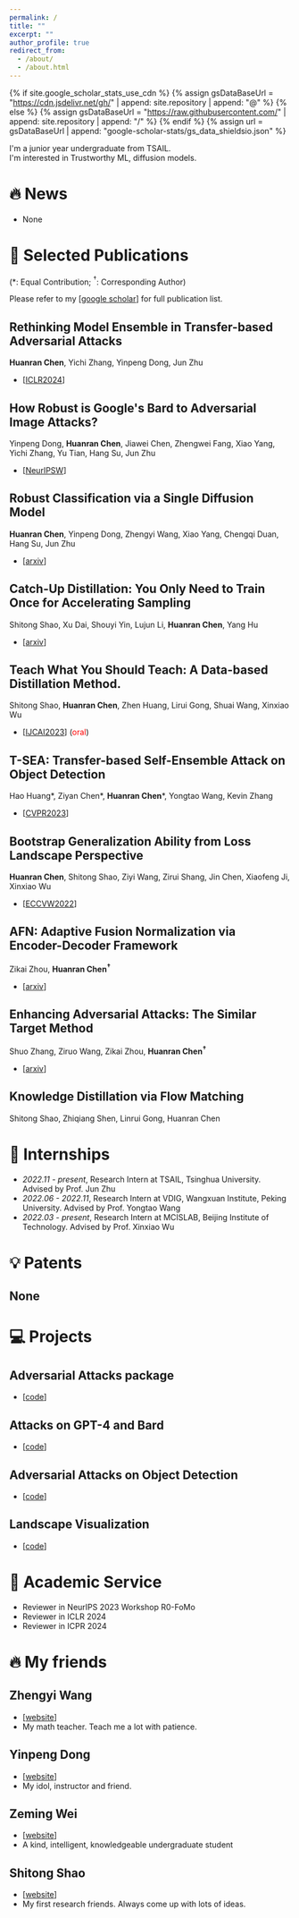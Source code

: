 ```yaml
---
permalink: /
title: ""
excerpt: ""
author_profile: true
redirect_from: 
  - /about/
  - /about.html
---
```


{% if site.google_scholar_stats_use_cdn %}
{% assign gsDataBaseUrl = "https://cdn.jsdelivr.net/gh/" | append: site.repository | append: "@" %}
{% else %}
{% assign gsDataBaseUrl = "https://raw.githubusercontent.com/" | append: site.repository | append: "/" %}
{% endif %}
{% assign url = gsDataBaseUrl | append: "google-scholar-stats/gs_data_shieldsio.json" %}

<span class='anchor' id='about-me'></span>

I'm a junior year undergraduate from TSAIL.        
I'm interested in Trustworthy ML, diffusion models.        

# 🔥 News
- None


# 📝 Selected Publications
(\*: Equal Contribution; ${}^\dagger$: Corresponding Author)

Please refer to my [[google scholar](https://scholar.google.com/citations?user=QYsKXccAAAAJ&hl=en)] for full publication list.

## Rethinking Model Ensemble in Transfer-based Adversarial Attacks
**Huanran Chen**, Yichi Zhang, Yinpeng Dong, Jun Zhu               
- [[ICLR2024](https://arxiv.org/abs/2303.09105)]

## How Robust is Google's Bard to Adversarial Image Attacks?
Yinpeng Dong, **Huanran Chen**, Jiawei Chen, Zhengwei Fang, Xiao Yang, Yichi Zhang, Yu Tian, Hang Su, Jun Zhu
-  [[NeurIPSW](https://arxiv.org/abs/2309.11751)]

## Robust Classification via a Single Diffusion Model
**Huanran Chen**, Yinpeng Dong, Zhengyi Wang, Xiao Yang, Chengqi Duan, Hang Su, Jun Zhu            
-  [[arxiv](https://arxiv.org/abs/2305.15241)]

## Catch-Up Distillation: You Only Need to Train Once for Accelerating Sampling
Shitong Shao, Xu Dai, Shouyi Yin, Lujun Li, **Huanran Chen**, Yang Hu         
- [[arxiv](https://arxiv.org/abs/2305.10769)]

## Teach What You Should Teach: A Data-based Distillation Method.
Shitong Shao, **Huanran Chen**, Zhen Huang, Lirui Gong, Shuai Wang, Xinxiao Wu      
- [[IJCAI2023](https://arxiv.org/abs/2212.05422)] (<font color="red">oral</font>)

## T-SEA: Transfer-based Self-Ensemble Attack on Object Detection
Hao Huang\*, Ziyan Chen\*, **Huanran Chen**\*, Yongtao Wang, Kevin Zhang           
- [[CVPR2023](https://openaccess.thecvf.com/content/CVPR2023/html/Huang_T-SEA_Transfer-Based_Self-Ensemble_Attack_on_Object_Detection_CVPR_2023_paper.html)]

## Bootstrap Generalization Ability from Loss Landscape Perspective
**Huanran Chen**, Shitong Shao, Ziyi Wang, Zirui Shang, Jin Chen, Xiaofeng Ji, Xinxiao Wu   
- [[ECCVW2022](https://arxiv.org/abs/2209.08473)]

## AFN: Adaptive Fusion Normalization via Encoder-Decoder Framework
Zikai Zhou, **Huanran Chen${}^\dagger$**
- [[arxiv](https://arxiv.org/abs/2308.03321)]

## Enhancing Adversarial Attacks: The Similar Target Method
Shuo Zhang, Ziruo Wang, Zikai Zhou, **Huanran Chen${}^\dagger$**
- [[arxiv](https://arxiv.org/abs/2308.10743)]

## Knowledge Distillation via Flow Matching
Shitong Shao, Zhiqiang Shen, Linrui Gong, Huanran Chen



# 📖 Internships
- *2022.11 - present*, Research Intern at TSAIL, Tsinghua University.    Advised by Prof. Jun Zhu  
- *2022.06 - 2022.11*, Research Intern at VDIG, Wangxuan Institute, Peking University.     Advised by Prof. Yongtao Wang    
- *2022.03 - present*, Research Intern at MCISLAB, Beijing Institute of Technology.    Advised by Prof. Xinxiao Wu    



# 💡 Patents
## None


# 💻 Projects

## Adversarial Attacks package
- [[code](https://github.com/huanranchen/AdversarialAttacks)]

## Attacks on GPT-4 and Bard
- [[code](https://github.com/thu-ml/Attack-Bard)]

## Adversarial Attacks on Object Detection
- [[code](https://github.com/VDIGPKU/T-SEA)]

## Landscape Visualization
- [[code](https://github.com/huanranchen/Visualize-Loss-Landscape)]


# 💼 Academic Service
- Reviewer in NeurIPS 2023 Workshop R0-FoMo          
- Reviewer in ICLR 2024        
- Reviewer in ICPR 2024     

# 🔥 My friends

## Zhengyi Wang
- [[website](https://thuwzy.github.io/)]
- My math teacher. Teach me a lot with patience.

## Yinpeng Dong
- [[website](https://ml.cs.tsinghua.edu.cn/~yinpeng/)]
- My idol, instructor and friend.

## Zeming Wei
- [[website](https://weizeming.github.io/)]
- A kind, intelligent, knowledgeable undergraduate student

## Shitong Shao
- [[website]()]
- My first research friends. Always come up with lots of ideas.

